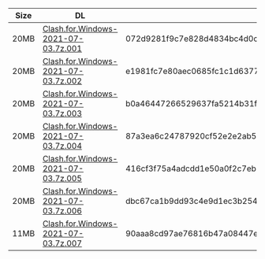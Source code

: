 |    Size   |     DL  | sha512sum |
|  ---  |  ---  |  ---  |
| 20MB | [Clash.for.Windows-2021-07-03.7z.001](https://cdn.jsdelivr.net/gh/appleians/cfw_m1@main/Clash.for.Windows-2021-07-03.7z.001) | 072d9281f9c7e828d4834bc4d0cd5b870c8b913d075bc5005ad842741a8fabed473f16e27fb3d15182787cbac0d0a62866fd12adfa98ce5e2de8c19a6d5fb56e |
| 20MB | [Clash.for.Windows-2021-07-03.7z.002](https://cdn.jsdelivr.net/gh/appleians/cfw_m1@main/Clash.for.Windows-2021-07-03.7z.002) | e1981fc7e80aec0685fc1c1d6377a2be50cb0eca31df8b0c793f2a3f125b7bfbd2039da0dd97fbb9e252ee1d04f752b200a0e641e7b6479dd620720a6c6de577 |
| 20MB | [Clash.for.Windows-2021-07-03.7z.003](https://cdn.jsdelivr.net/gh/appleians/cfw_m1@main/Clash.for.Windows-2021-07-03.7z.003) | b0a46447266529637fa5214b31fa354086c75d939571157ec2a42be1c591fe123c37f013c72fa271f47289a43247a8c8e67d67b3a34dc33dc9fafda9e8056908 |
| 20MB | [Clash.for.Windows-2021-07-03.7z.004](https://cdn.jsdelivr.net/gh/appleians/cfw_m1@main/Clash.for.Windows-2021-07-03.7z.004) | 87a3ea6c24787920cf52e2e2ab507f32212f0866d2353409f0e22add468125e45047059aa96c4153a553f229550273c7bda32816abc56d0924e23f5e52f7bb1c |
| 20MB | [Clash.for.Windows-2021-07-03.7z.005](https://cdn.jsdelivr.net/gh/appleians/cfw_m1@main/Clash.for.Windows-2021-07-03.7z.005) | 416cf3f75a4adcdd1e50a0f2c7eb11ffe5366f70477ebd9249e5083577fa7843251ba50a4ee308f261efdd30cdefb09572379c7cf368e7b67faa568df8b4485d |
| 20MB | [Clash.for.Windows-2021-07-03.7z.006](https://cdn.jsdelivr.net/gh/appleians/cfw_m1@main/Clash.for.Windows-2021-07-03.7z.006) | dbc67ca1b9dd93c4e9d1ec3b254fb1b7062347cddb2269f1086dd933e50143641874ebbbcb07c8cb329146bff9acc86211de190330a278b98fe4c9aaf8eb6731 |
| 11MB | [Clash.for.Windows-2021-07-03.7z.007](https://cdn.jsdelivr.net/gh/appleians/cfw_m1@main/Clash.for.Windows-2021-07-03.7z.007) | 90aaa8cd97ae76816b47a08447ee077bea9bb8690e43b6624fdfff018ae7eb6f4363af51615dd3c126d0f1a97e631fa92688a6791b02eee5b6228cf8653a1e19 |
